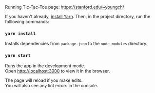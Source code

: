 Running Tic-Tac-Toe page: https://stanford.edu/~youngch/

If you haven't already, [install Yarn](https://classic.yarnpkg.com/lang/en/docs/install/#mac-stable). Then, in the project directory, run the folllowing commands:

### `yarn install`

Installs dependencies from `package.json` to the `node_modules` directory.

### `yarn start`

Runs the app in the development mode.<br />
Open [http://localhost:3000](http://localhost:3000) to view it in the browser.

The page will reload if you make edits.<br />
You will also see any lint errors in the console.
